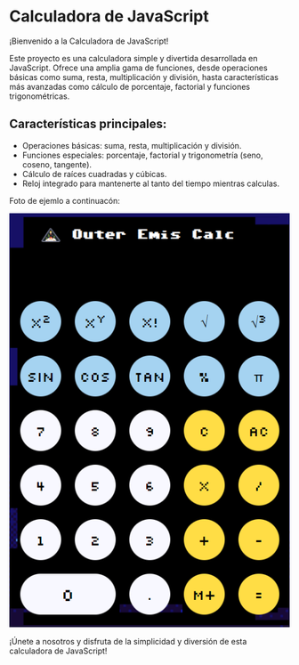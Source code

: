 # Calculadora de JavaScript

¡Bienvenido a la Calculadora de JavaScript!

Este proyecto es una calculadora simple y divertida desarrollada en JavaScript. Ofrece una amplia gama de funciones, desde operaciones básicas como suma, resta, multiplicación y división, hasta características más avanzadas como cálculo de porcentaje, factorial y funciones trigonométricas.

## Características principales:
- Operaciones básicas: suma, resta, multiplicación y división.
- Funciones especiales: porcentaje, factorial y trigonometría (seno, coseno, tangente).
- Cálculo de raíces cuadradas y cúbicas.
- Reloj integrado para mantenerte al tanto del tiempo mientras calculas.

Foto de ejemlo a continuacón:

![Calculadora JavaScript](ProyectoCalculadora/examples/CalculatorExample.png)

¡Únete a nosotros y disfruta de la simplicidad y diversión de esta calculadora de JavaScript!
